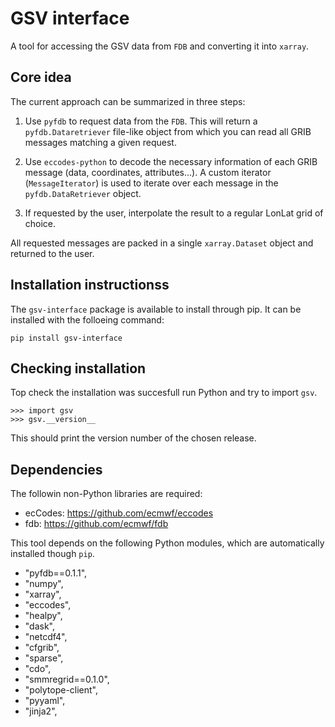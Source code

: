 # GSV interface
A tool for accessing the GSV data from `FDB` and converting it into `xarray`.


## Core idea
The current approach can be summarized in three steps:

 1. Use `pyfdb` to request data from the `FDB`. This will return a `pyfdb.Dataretriever` file-like object from which you can read all GRIB messages matching a given request.

 2. Use `eccodes-python` to decode the necessary information of each GRIB message (data, coordinates, attributes...). A custom iterator (`MessageIterator`) is  used to iterate over each message in the `pyfdb.DataRetriever` object.

 3. If requested by the user, interpolate the result to a regular LonLat grid of choice.

All requested messages are packed in a single `xarray.Dataset` object and returned to the user.

## Installation instructionss
The `gsv-interface` package is available to install through pip. It can be installed with the folloeing command:

```
pip install gsv-interface
```

## Checking installation
Top check the installation was succesfull run Python and try to import `gsv`.
```
>>> import gsv
>>> gsv.__version__
```
This should print the version number of the chosen release.

 ## Dependencies
The followin non-Python libraries are required:
 - ecCodes: https://github.com/ecmwf/eccodes
 - fdb: https://github.com/ecmwf/fdb


 This tool depends on the following Python modules, which are automatically installed though `pip`.

  - "pyfdb==0.1.1",
  - "numpy",
  - "xarray",
  - "eccodes",
  - "healpy",
  - "dask",
  - "netcdf4",
  - "cfgrib",
  - "sparse",
  - "cdo",
  - "smmregrid==0.1.0",
  - "polytope-client",
  - "pyyaml",
  - "jinja2",
